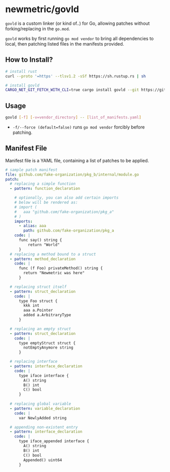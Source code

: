 # newmetric/govld

`govld` is a custom linker (or kind of..) for Go, allowing patches without forking/replacing in the `go.mod`.

`govld` works by first running `go mod vendor` to bring all dependencies to local, then patching listed files in the manifests provided.

## How to Install?

```bash
# install rust
curl --proto '=https' --tlsv1.2 -sSf https://sh.rustup.rs | sh

# install govld
CARGO_NET_GIT_FETCH_WITH_CLI=true cargo install govld --git https://github.com/newmetric/govld
```

## Usage

```bash
govld [-f] [-v=vendor_directory] -- [list_of_manifests.yaml]
```

- `-f/--force (default=false)` runs `go mod vendor` forcibly before patching.

## Manifest File

Manifest file is a YAML file, containing a list of patches to be applied.

```yaml
# sample patch manifest
file: github.com/fake-organization/pkg_b/internal/module.go
patch:
  # replacing a simple function
  - pattern: function_declaration

    # optionally, you can also add certain imports
    # below will be rendered as:
    # import (
    #   aaa "github.com/fake-organization/pkg_a"
    # )
    imports:
      - alias: aaa
        path: github.com/fake-organization/pkg_a
    code: |
      func say() string {
          return "World"
      }
  # replacing a method bound to a struct
  - pattern: method_declaration
    code: |
      func (f Foo) privateMethod() string {
        return "Newmetric was here"
      }

  # replacing struct itself
  - pattern: struct_declaration
    code: |
      type Foo struct {
        kkk int
        aaa a.Pointer
        added a.ArbitraryType
      }

  # replacing an empty struct
  - pattern: struct_declaration
    code: |
      type emptyStruct struct {
        notEmptyAnymore string
      }

  # replacing interface
  - pattern: interface_declaration
    code: |
      type iface interface {
        A() string
        B() int
        C() bool
      }
      
  # replacing global variable
  - pattern: variable_declaration
    code: |
      var NewlyAdded string

  # appending non-existent entry
  - pattern: interface_declaration
    code: |
      type iface_appended interface {
        A() string
        B() int
        C() bool
        Appended() uint64
      }
```
